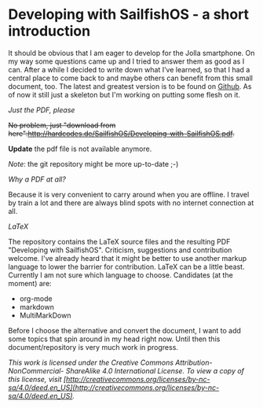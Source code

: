 # Developing with SailfishOS - a short introduction #

It should be obvious that I am eager to develop for the Jolla smartphone. On my way some questions came up and I tried to answer them as good as I can. After a while I decided to write down what I’ve learned, so that I had a central place to come back to and maybe others can benefit from this small document, too. The latest and greatest version is to be found on [Github](https://github.com/hardcodes/developwithsailfishos). As of now it still just a skeleton but I'm working on putting some flesh on it.

*Just the PDF, please*

~~No problem, just "download from here":http://hardcodes.de/SailfishOS/Developing-with-SailfishOS.pdf.~~

**Update** the pdf file is not available anymore.


_Note_: the git repository might be more up-to-date ;-)

*Why a PDF at all?*

Because it is very convenient to carry around when you are offline. I travel by train a lot and there are always blind spots with no internet connection at all.

*LaTeX*

The repository contains the LaTeX source files and the resulting PDF "Developing with SailfishOS". Criticism, suggestions and contribution welcome. I've already heard that it might be better to use another markup language to lower the barrier for contribution. LaTeX can be a little beast. Currently I am not sure which language to choose.
Candidates (at the moment) are:

* org-mode
* markdown
* MultiMarkDown

Before I choose the alternative and convert the document, I want to add some topics that spin around in my head right now. Until then this document/repository is very much work in progress.

_This work is licensed under the Creative Commons Attribution-NonCommercial- ShareAlike 4.0 International License. To view a copy of this license, visit [http://creativecommons.org/licenses/by-nc-sa/4.0/deed.en_US](http://creativecommons.org/licenses/by-nc-sa/4.0/deed.en_US)._